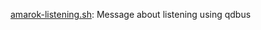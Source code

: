 [amarok-listening.sh](https://gist.github.com/941bd57530074585052f#amarok-listening.sh): Message about listening using qdbus

